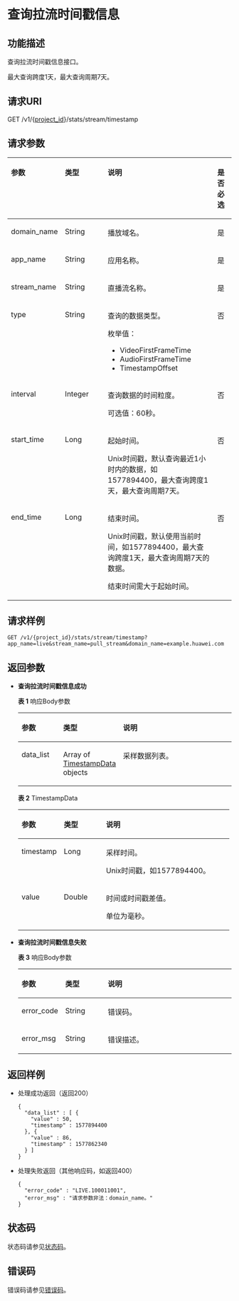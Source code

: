 # 查询拉流时间戳信息<a name="QuerySingleStreamTs"></a>

## 功能描述<a name="section162576252215"></a>

查询拉流时间戳信息接口。

最大查询跨度1天，最大查询周期7天。

## 请求URI<a name="section11258128229"></a>

GET /v1/\{[project\_id](获取项目ID.md)\}/stats/stream/timestamp

## 请求参数<a name="section1528018216220"></a>

<a name="table039816226404"></a>
<table><thead align="left"><tr id="row9398522124017"><th class="cellrowborder" valign="top" width="20.380000000000003%" id="mcps1.1.5.1.1"><p id="p20398112214016"><a name="p20398112214016"></a><a name="p20398112214016"></a>参数</p>
</th>
<th class="cellrowborder" valign="top" width="20.380000000000003%" id="mcps1.1.5.1.2"><p id="p18398132244018"><a name="p18398132244018"></a><a name="p18398132244018"></a>类型</p>
</th>
<th class="cellrowborder" valign="top" width="50.949999999999996%" id="mcps1.1.5.1.3"><p id="p1739914224402"><a name="p1739914224402"></a><a name="p1739914224402"></a>说明</p>
</th>
<th class="cellrowborder" valign="top" width="8.290000000000001%" id="mcps1.1.5.1.4"><p id="p1439811225405"><a name="p1439811225405"></a><a name="p1439811225405"></a>是否必选</p>
</th>
</tr>
</thead>
<tbody><tr id="row153992222400"><td class="cellrowborder" valign="top" width="20.380000000000003%" headers="mcps1.1.5.1.1 "><p id="p173991222402"><a name="p173991222402"></a><a name="p173991222402"></a>domain_name</p>
</td>
<td class="cellrowborder" valign="top" width="20.380000000000003%" headers="mcps1.1.5.1.2 "><p id="p1439962214013"><a name="p1439962214013"></a><a name="p1439962214013"></a>String</p>
</td>
<td class="cellrowborder" valign="top" width="50.949999999999996%" headers="mcps1.1.5.1.3 "><p id="p7399102224019"><a name="p7399102224019"></a><a name="p7399102224019"></a>播放域名。</p>
</td>
<td class="cellrowborder" valign="top" width="8.290000000000001%" headers="mcps1.1.5.1.4 "><p id="p163991122154016"><a name="p163991122154016"></a><a name="p163991122154016"></a>是</p>
</td>
</tr>
<tr id="row9399422144016"><td class="cellrowborder" valign="top" width="20.380000000000003%" headers="mcps1.1.5.1.1 "><p id="p33991622154010"><a name="p33991622154010"></a><a name="p33991622154010"></a>app_name</p>
</td>
<td class="cellrowborder" valign="top" width="20.380000000000003%" headers="mcps1.1.5.1.2 "><p id="p339922216406"><a name="p339922216406"></a><a name="p339922216406"></a>String</p>
</td>
<td class="cellrowborder" valign="top" width="50.949999999999996%" headers="mcps1.1.5.1.3 "><p id="p17399102264014"><a name="p17399102264014"></a><a name="p17399102264014"></a>应用名称。</p>
</td>
<td class="cellrowborder" valign="top" width="8.290000000000001%" headers="mcps1.1.5.1.4 "><p id="p20399102214405"><a name="p20399102214405"></a><a name="p20399102214405"></a>是</p>
</td>
</tr>
<tr id="row17399152214012"><td class="cellrowborder" valign="top" width="20.380000000000003%" headers="mcps1.1.5.1.1 "><p id="p4399162254015"><a name="p4399162254015"></a><a name="p4399162254015"></a>stream_name</p>
</td>
<td class="cellrowborder" valign="top" width="20.380000000000003%" headers="mcps1.1.5.1.2 "><p id="p139916226409"><a name="p139916226409"></a><a name="p139916226409"></a>String</p>
</td>
<td class="cellrowborder" valign="top" width="50.949999999999996%" headers="mcps1.1.5.1.3 "><p id="p1639902214014"><a name="p1639902214014"></a><a name="p1639902214014"></a>直播流名称。</p>
</td>
<td class="cellrowborder" valign="top" width="8.290000000000001%" headers="mcps1.1.5.1.4 "><p id="p19399202224010"><a name="p19399202224010"></a><a name="p19399202224010"></a>是</p>
</td>
</tr>
<tr id="row23994228403"><td class="cellrowborder" valign="top" width="20.380000000000003%" headers="mcps1.1.5.1.1 "><p id="p15399222174011"><a name="p15399222174011"></a><a name="p15399222174011"></a>type</p>
</td>
<td class="cellrowborder" valign="top" width="20.380000000000003%" headers="mcps1.1.5.1.2 "><p id="p639911228409"><a name="p639911228409"></a><a name="p639911228409"></a>String</p>
</td>
<td class="cellrowborder" valign="top" width="50.949999999999996%" headers="mcps1.1.5.1.3 "><p id="p1639942213409"><a name="p1639942213409"></a><a name="p1639942213409"></a>查询的数据类型。</p>
<p id="p639912220406"><a name="p639912220406"></a><a name="p639912220406"></a>枚举值：</p>
<a name="ul193995228402"></a><a name="ul193995228402"></a><ul id="ul193995228402"><li>VideoFirstFrameTime</li><li>AudioFirstFrameTime</li><li>TimestampOffset</li></ul>
</td>
<td class="cellrowborder" valign="top" width="8.290000000000001%" headers="mcps1.1.5.1.4 "><p id="p83999222408"><a name="p83999222408"></a><a name="p83999222408"></a>否</p>
</td>
</tr>
<tr id="row11399522144017"><td class="cellrowborder" valign="top" width="20.380000000000003%" headers="mcps1.1.5.1.1 "><p id="p133991222174017"><a name="p133991222174017"></a><a name="p133991222174017"></a>interval</p>
</td>
<td class="cellrowborder" valign="top" width="20.380000000000003%" headers="mcps1.1.5.1.2 "><p id="p7399112214405"><a name="p7399112214405"></a><a name="p7399112214405"></a>Integer</p>
</td>
<td class="cellrowborder" valign="top" width="50.949999999999996%" headers="mcps1.1.5.1.3 "><p id="p88011929103511"><a name="p88011929103511"></a><a name="p88011929103511"></a>查询数据的时间粒度。</p>
<p id="p2399182219400"><a name="p2399182219400"></a><a name="p2399182219400"></a>可选值：60秒。</p>
</td>
<td class="cellrowborder" valign="top" width="8.290000000000001%" headers="mcps1.1.5.1.4 "><p id="p12399522184010"><a name="p12399522184010"></a><a name="p12399522184010"></a>否</p>
</td>
</tr>
<tr id="row1639942217408"><td class="cellrowborder" valign="top" width="20.380000000000003%" headers="mcps1.1.5.1.1 "><p id="p6399822134018"><a name="p6399822134018"></a><a name="p6399822134018"></a>start_time</p>
</td>
<td class="cellrowborder" valign="top" width="20.380000000000003%" headers="mcps1.1.5.1.2 "><p id="p1739982213409"><a name="p1739982213409"></a><a name="p1739982213409"></a>Long</p>
</td>
<td class="cellrowborder" valign="top" width="50.949999999999996%" headers="mcps1.1.5.1.3 "><p id="p18905193133518"><a name="p18905193133518"></a><a name="p18905193133518"></a>起始时间。</p>
<p id="p17400222114020"><a name="p17400222114020"></a><a name="p17400222114020"></a>Unix时间戳，默认查询最近1小时内的数据，如1577894400，最大查询跨度1天，最大查询周期7天。</p>
</td>
<td class="cellrowborder" valign="top" width="8.290000000000001%" headers="mcps1.1.5.1.4 "><p id="p6399132218407"><a name="p6399132218407"></a><a name="p6399132218407"></a>否</p>
</td>
</tr>
<tr id="row104009224402"><td class="cellrowborder" valign="top" width="20.380000000000003%" headers="mcps1.1.5.1.1 "><p id="p140042219402"><a name="p140042219402"></a><a name="p140042219402"></a>end_time</p>
</td>
<td class="cellrowborder" valign="top" width="20.380000000000003%" headers="mcps1.1.5.1.2 "><p id="p44008226404"><a name="p44008226404"></a><a name="p44008226404"></a>Long</p>
</td>
<td class="cellrowborder" valign="top" width="50.949999999999996%" headers="mcps1.1.5.1.3 "><p id="p1754713318354"><a name="p1754713318354"></a><a name="p1754713318354"></a>结束时间。</p>
<p id="p62313354359"><a name="p62313354359"></a><a name="p62313354359"></a>Unix时间戳，默认使用当前时间，如1577894400，最大查询跨度1天，最大查询周期7天的数据。</p>
<p id="p11400102210406"><a name="p11400102210406"></a><a name="p11400102210406"></a>结束时间需大于起始时间。</p>
</td>
<td class="cellrowborder" valign="top" width="8.290000000000001%" headers="mcps1.1.5.1.4 "><p id="p15400172274010"><a name="p15400172274010"></a><a name="p15400172274010"></a>否</p>
</td>
</tr>
</tbody>
</table>

## 请求样例<a name="section579692011910"></a>

```
GET /v1/{project_id}/stats/stream/timestamp?app_name=live&stream_name=pull_stream&domain_name=example.huawei.com
```

## 返回参数<a name="section528632132211"></a>

-   **查询拉流时间戳信息成功**

    **表 1**  响应Body参数

    <a name="responseParameter"></a>
    <table><thead align="left"><tr id="row22874217225"><th class="cellrowborder" valign="top" width="20%" id="mcps1.2.4.1.1"><p id="p82881827223"><a name="p82881827223"></a><a name="p82881827223"></a>参数</p>
    </th>
    <th class="cellrowborder" valign="top" width="20%" id="mcps1.2.4.1.2"><p id="p72883262215"><a name="p72883262215"></a><a name="p72883262215"></a>类型</p>
    </th>
    <th class="cellrowborder" valign="top" width="60%" id="mcps1.2.4.1.3"><p id="p1928913216229"><a name="p1928913216229"></a><a name="p1928913216229"></a>说明</p>
    </th>
    </tr>
    </thead>
    <tbody><tr id="row16287162112210"><td class="cellrowborder" valign="top" width="20%" headers="mcps1.2.4.1.1 "><p id="p129016210227"><a name="p129016210227"></a><a name="p129016210227"></a>data_list</p>
    </td>
    <td class="cellrowborder" valign="top" width="20%" headers="mcps1.2.4.1.2 "><p id="p22903232210"><a name="p22903232210"></a><a name="p22903232210"></a>Array of <a href="#response_TimestampData">TimestampData</a> objects</p>
    </td>
    <td class="cellrowborder" valign="top" width="60%" headers="mcps1.2.4.1.3 "><p id="p9291127223"><a name="p9291127223"></a><a name="p9291127223"></a>采样数据列表。</p>
    </td>
    </tr>
    </tbody>
    </table>

    **表 2**  TimestampData

    <a name="response_TimestampData"></a>
    <table><thead align="left"><tr id="row0291923222"><th class="cellrowborder" valign="top" width="20%" id="mcps1.2.4.1.1"><p id="p102929214226"><a name="p102929214226"></a><a name="p102929214226"></a>参数</p>
    </th>
    <th class="cellrowborder" valign="top" width="20%" id="mcps1.2.4.1.2"><p id="p5293923228"><a name="p5293923228"></a><a name="p5293923228"></a>类型</p>
    </th>
    <th class="cellrowborder" valign="top" width="60%" id="mcps1.2.4.1.3"><p id="p2029317282215"><a name="p2029317282215"></a><a name="p2029317282215"></a>说明</p>
    </th>
    </tr>
    </thead>
    <tbody><tr id="row329110272213"><td class="cellrowborder" valign="top" width="20%" headers="mcps1.2.4.1.1 "><p id="p1329419219224"><a name="p1329419219224"></a><a name="p1329419219224"></a>timestamp</p>
    </td>
    <td class="cellrowborder" valign="top" width="20%" headers="mcps1.2.4.1.2 "><p id="p8294192202213"><a name="p8294192202213"></a><a name="p8294192202213"></a>Long</p>
    </td>
    <td class="cellrowborder" valign="top" width="60%" headers="mcps1.2.4.1.3 "><p id="p853750133720"><a name="p853750133720"></a><a name="p853750133720"></a>采样时间。</p>
    <p id="p829411217222"><a name="p829411217222"></a><a name="p829411217222"></a>Unix时间戳，如1577894400。</p>
    </td>
    </tr>
    <tr id="row112924216223"><td class="cellrowborder" valign="top" width="20%" headers="mcps1.2.4.1.1 "><p id="p1129512212210"><a name="p1129512212210"></a><a name="p1129512212210"></a>value</p>
    </td>
    <td class="cellrowborder" valign="top" width="20%" headers="mcps1.2.4.1.2 "><p id="p192951923221"><a name="p192951923221"></a><a name="p192951923221"></a>Double</p>
    </td>
    <td class="cellrowborder" valign="top" width="60%" headers="mcps1.2.4.1.3 "><p id="p2029517222211"><a name="p2029517222211"></a><a name="p2029517222211"></a>时间或时间戳差值。</p>
    <p id="p17740332205816"><a name="p17740332205816"></a><a name="p17740332205816"></a>单位为毫秒。</p>
    </td>
    </tr>
    </tbody>
    </table>

-   **查询拉流时间戳信息失败**

    **表 3**  响应Body参数

    <a name="table132961210223"></a>
    <table><thead align="left"><tr id="row102962217226"><th class="cellrowborder" valign="top" width="20%" id="mcps1.2.4.1.1"><p id="p82971320227"><a name="p82971320227"></a><a name="p82971320227"></a>参数</p>
    </th>
    <th class="cellrowborder" valign="top" width="20%" id="mcps1.2.4.1.2"><p id="p11297423228"><a name="p11297423228"></a><a name="p11297423228"></a>类型</p>
    </th>
    <th class="cellrowborder" valign="top" width="60%" id="mcps1.2.4.1.3"><p id="p13298202162215"><a name="p13298202162215"></a><a name="p13298202162215"></a>说明</p>
    </th>
    </tr>
    </thead>
    <tbody><tr id="row15296724227"><td class="cellrowborder" valign="top" width="20%" headers="mcps1.2.4.1.1 "><p id="p5298152182217"><a name="p5298152182217"></a><a name="p5298152182217"></a>error_code</p>
    </td>
    <td class="cellrowborder" valign="top" width="20%" headers="mcps1.2.4.1.2 "><p id="p42992214220"><a name="p42992214220"></a><a name="p42992214220"></a>String</p>
    </td>
    <td class="cellrowborder" valign="top" width="60%" headers="mcps1.2.4.1.3 "><p id="p6299182192216"><a name="p6299182192216"></a><a name="p6299182192216"></a>错误码。</p>
    </td>
    </tr>
    <tr id="row4296132192214"><td class="cellrowborder" valign="top" width="20%" headers="mcps1.2.4.1.1 "><p id="p1129920272218"><a name="p1129920272218"></a><a name="p1129920272218"></a>error_msg</p>
    </td>
    <td class="cellrowborder" valign="top" width="20%" headers="mcps1.2.4.1.2 "><p id="p1430002102217"><a name="p1430002102217"></a><a name="p1430002102217"></a>String</p>
    </td>
    <td class="cellrowborder" valign="top" width="60%" headers="mcps1.2.4.1.3 "><p id="p93001282220"><a name="p93001282220"></a><a name="p93001282220"></a>错误描述。</p>
    </td>
    </tr>
    </tbody>
    </table>


## 返回样例<a name="section53019232211"></a>

-   处理成功返回（返回200）

    ```
    {
      "data_list" : [ {
        "value" : 50,
        "timestamp" : 1577894400
      }, {
        "value" : 86,
        "timestamp" : 1577862340
      } ]
    }
    ```

-   处理失败返回（其他响应码，如返回400）

    ```
    {
      "error_code" : "LIVE.100011001",
      "error_msg" : "请求参数非法：domain_name。"
    }
    ```


## 状态码<a name="section530632142217"></a>

状态码请参见[状态码](状态码.md)。

## 错误码<a name="section0310152162214"></a>

错误码请参见[错误码](https://apierrorcenter.developer.huaweicloud.com/apierrorcenter/errorcode?product=Live&locale=zh-cn)。

